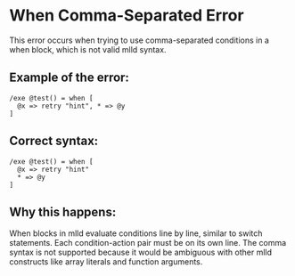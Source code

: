 # When Comma-Separated Error

This error occurs when trying to use comma-separated conditions in a when block, which is not valid mlld syntax.

## Example of the error:

```mlld
/exe @test() = when [
  @x => retry "hint", * => @y
]
```

## Correct syntax:

```mlld
/exe @test() = when [
  @x => retry "hint"
  * => @y
]
```

## Why this happens:

When blocks in mlld evaluate conditions line by line, similar to switch statements. Each condition-action pair must be on its own line. The comma syntax is not supported because it would be ambiguous with other mlld constructs like array literals and function arguments.